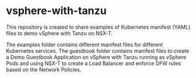 # vsphere-with-tanzu

This repository is created to share examples of Kubernetes manifest (YAML) files to demo vSphere with Tanzu on NSX-T. 

The examples folder contains different manifest files for different Kubernetes services. 
The guestbook folder contains manifest files to create a Demo Guestbook Application on vSphere with Tanzu running as vSphere Pods and using NSX-T to create a Load Balancer and enforce DFW rules based on the Network Policies.  